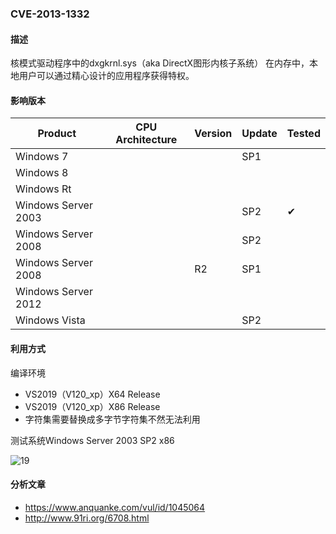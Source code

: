 ### CVE-2013-1332

#### 描述

核模式驱动程序中的dxgkrnl.sys（aka DirectX图形内核子系统） 在内存中，本地用户可以通过精心设计的应用程序获得特权。

#### 影响版本

| Product             | CPU Architecture | Version | Update | Tested             |
| ------------------- | ---------------- | ------- | ------ | ------------------ |
| Windows 7           |                  |         | SP1    |                    |
| Windows 8           |                  |         |        |                    |
| Windows Rt          |                  |         |        |                    |
| Windows Server 2003 |                  |         | SP2    | &#10004; |
| Windows Server 2008 |                  |         | SP2    |                    |
| Windows Server 2008 |                  | R2      | SP1    |                    |
| Windows Server 2012 |                  |         |        |                    |
| Windows Vista       |                  |         | SP2    |                    |

#### 利用方式

编译环境

- VS2019（V120_xp）X64 Release
- VS2019（V120_xp）X86 Release
- 字符集需要替换成多字节字符集不然无法利用

测试系统Windows Server 2003 SP2 x86

![19](https://raw.github.com/Ascotbe/Image/master/Kernelhub/CVE-2013-1332_win2003_x86.gif)

#### 分析文章
- https://www.anquanke.com/vul/id/1045064
- http://www.91ri.org/6708.html